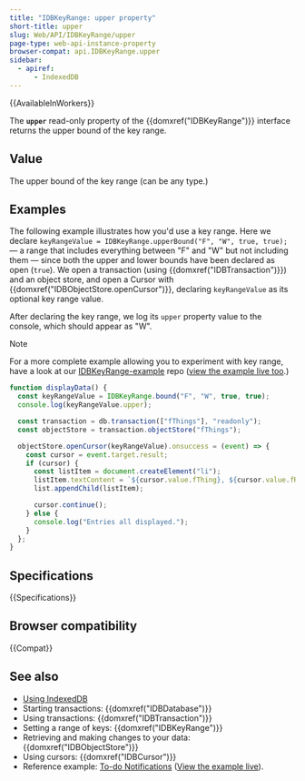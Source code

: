 ```yaml
---
title: "IDBKeyRange: upper property"
short-title: upper
slug: Web/API/IDBKeyRange/upper
page-type: web-api-instance-property
browser-compat: api.IDBKeyRange.upper
sidebar:
  - apiref:
      - IndexedDB
---
```


{{AvailableInWorkers}}

The **`upper`** read-only property of the
{{domxref("IDBKeyRange")}} interface returns the upper bound of the key range.

## Value

The upper bound of the key range (can be any type.)

## Examples

The following example illustrates how you'd use a key range. Here we
declare `keyRangeValue = IDBKeyRange.upperBound("F", "W", true, true);` — a
range that includes everything between "F" and "W" but not including them — since both
the upper and lower bounds have been declared as open (`true`). We open a
transaction (using {{domxref("IDBTransaction")}}) and an object store, and open a Cursor
with {{domxref("IDBObjectStore.openCursor")}}, declaring `keyRangeValue` as
its optional key range value.

After declaring the key range, we log its `upper` property value to the
console, which should appear as "W".

> [!NOTE]
> For a more complete example allowing you to experiment with
> key range, have a look at our [IDBKeyRange-example](https://github.com/mdn/dom-examples/tree/main/indexeddb-examples/idbkeyrange) repo
> ([view the example live too](https://mdn.github.io/dom-examples/indexeddb-examples/idbkeyrange/).)

```js
function displayData() {
  const keyRangeValue = IDBKeyRange.bound("F", "W", true, true);
  console.log(keyRangeValue.upper);

  const transaction = db.transaction(["fThings"], "readonly");
  const objectStore = transaction.objectStore("fThings");

  objectStore.openCursor(keyRangeValue).onsuccess = (event) => {
    const cursor = event.target.result;
    if (cursor) {
      const listItem = document.createElement("li");
      listItem.textContent = `${cursor.value.fThing}, ${cursor.value.fRating}`;
      list.appendChild(listItem);

      cursor.continue();
    } else {
      console.log("Entries all displayed.");
    }
  };
}
```

## Specifications

{{Specifications}}

## Browser compatibility

{{Compat}}

## See also

- [Using IndexedDB](/en-US/docs/Web/API/IndexedDB_API/Using_IndexedDB)
- Starting transactions: {{domxref("IDBDatabase")}}
- Using transactions: {{domxref("IDBTransaction")}}
- Setting a range of keys: {{domxref("IDBKeyRange")}}
- Retrieving and making changes to your data: {{domxref("IDBObjectStore")}}
- Using cursors: {{domxref("IDBCursor")}}
- Reference example: [To-do Notifications](https://github.com/mdn/dom-examples/tree/main/to-do-notifications) ([View the example live](https://mdn.github.io/dom-examples/to-do-notifications/)).

